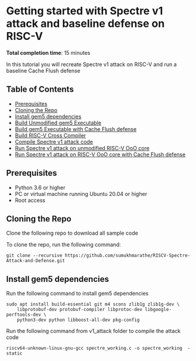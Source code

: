 # Getting started with Spectre v1 attack and baseline defense on RISC-V
**Total completion time**:  15 minutes

In this tutorial you will recreate Spectre v1 attack on RISC-V and run a baseline Cache Flush defense

## Table of Contents

* [Prerequisites](#prerequisites)
* [Cloning the Repo](#cloning-the-repo)
* [Install gem5 dependencies](#install-gem5-dependencies)
* [Build Unmodified gem5 Executable](#build-unmodified-gem5-executable)
* [Build gem5 Executable with Cache Flush defense](#build-gem5-executable-with-cache-flush-defense)
* [Build RISC-V Cross Compiler](#build-riscv-cross-compiler)
* [Compile Spectre v1 attack code](#compile-spectrev1-attack-code)
* [Run Spectre v1 attack on unmodified RISC-V OoO core](#run-spectre-v1-attack-on-unmodified-risc-v-ooo-core)
* [Run Spectre v1 attack on RISC-V OoO core with Cache Flush defense](#run-spectre-v1-attack-on-risc-v-ooo-core-with-cache-flush-defense)

## Prerequisites

* Python 3.6 or higher
* PC or virtual machine running Ubuntu 20.04 or higher
* Root access

## Cloning the Repo
Clone the following repo to download all sample code

To clone the repo, run the following command:

```shell
git clone --recursive https://github.com/sumukhmarathe/RISCV-Spectre-Attack-and-Defense.git
```

## Install gem5 dependencies
Run the following command to install gem5 dependencies

```shell
sudo apt install build-essential git m4 scons zlib1g zlib1g-dev \
    libprotobuf-dev protobuf-compiler libprotoc-dev libgoogle-perftools-dev \
    python3-dev python libboost-all-dev pkg-config
```

Run the following command from v1_attack folder to compile the attack code
```console
riscv64-unknown-linux-gnu-gcc spectre_working.c -o spectre_working  -static
```
